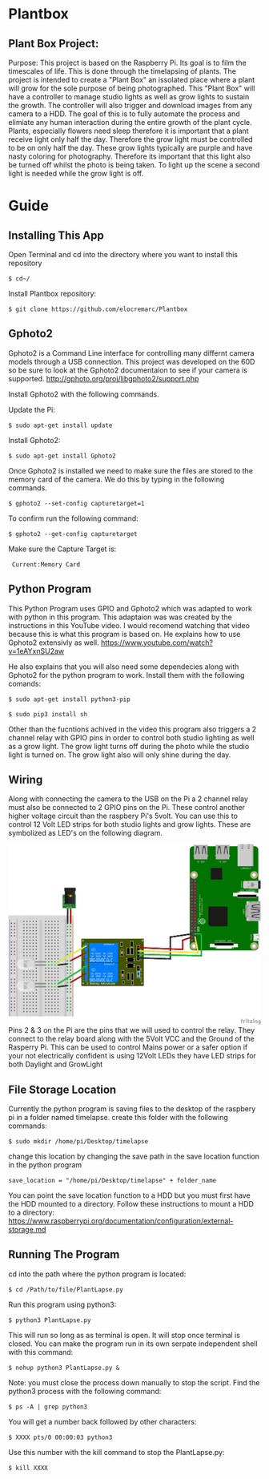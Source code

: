 # Plantbox
## Plant Box Project:
Purpose: This project is based on the Raspberry Pi. Its goal is to film the timescales of life. This is done through the timelapsing of plants. The project is intended to create a "Plant Box" an issolated place where a plant will grow for the sole purpose of being photographed. This "Plant Box" will have a controller to manage studio lights as well as grow lights to sustain the growth. The controller will also trigger and download images from any camera to a HDD. The goal of this is to fully automate the process and elimiate any human interaction during the entire growth of the plant cycle. Plants, especially flowers need sleep therefore it is important that a plant receive light only half the day. Therefore the grow light must be controlled to be on only half the day. These grow lights typically are purple and have nasty coloring for photography. Therefore its important that this light also be turned off whilst the photo is being taken. To light up the scene a second light is needed while the grow light is off.

# Guide
## Installing This App
Open Terminal and cd into the directory where you want to install this repository
```
$ cd~/
```
Install Plantbox repository:
```
$ git clone https://github.com/elocremarc/Plantbox
```

## Gphoto2
Gphoto2 is a Command Line interface for controlling many differnt camera models through a USB connection. This project was developed on the 60D so be sure to look at the Gphoto2 documentaion to see if your camera is supported.
http://gphoto.org/proj/libgphoto2/support.php 

Install Gphoto2 with the following commands.

Update the Pi:
```
$ sudo apt-get install update
```
Install Gphoto2:
```
$ sudo apt-get install Gphoto2
```

Once Gphoto2 is installed we need to make sure the files are stored to the memory card of the camera. We do this by typing in the following commands. 
```
$ gphoto2 --set-config capturetarget=1
```
To confirm run the following command:
```
$ gphoto2 --get-config capturetarget
```
Make sure the Capture Target is:
```
 Current:Memory Card
```
## Python Program
This Python Program uses GPIO and Gphoto2 which was adapted to work with python in this program. 
This adaptaion was was created by the instructions in this YouTube video. I would recomend watching that video because this is what this program is based on. He explains how to use Gphoto2 extensivly as well.
https://www.youtube.com/watch?v=1eAYxnSU2aw

He also explains that you will also need some dependecies along with Gphoto2 for the python program to work. Install them with the following comands:
```
$ sudo apt-get install python3-pip
```
```
$ sudo pip3 install sh
```
Other than the fucntions achived in the video this program also triggers 
a 2 channel relay with GPIO pins in order to control both studio lighting as well as a grow light. 
The grow light turns off during the photo while the studio light is turned on. The grow light also will only shine during the day. 

## Wiring
Along with connecting the camera to the USB on the Pi a 2 channel relay must also be connected to 2 GPIO pins on the Pi. These control another higher voltage circuit than the raspbery Pi's 5volt. You can use this to control 12 Volt LED strips for both studio lights and grow lights. These are symbolized as LED's on the following diagram.

![alt text](https://github.com/elocremarc/Plantbox/blob/master/2%20Channel%20Relay%20Raspberry%20Pi.jpg)
Pins 2 & 3 on the Pi are the pins that we will used to control the relay. They connect to the relay board along with the 5Volt VCC and the Ground of the Rasperry Pi. This can be used to control Mains power or a safer option if your not electrically confident is using 12Volt LEDs they have LED strips for both Daylight and GrowLight

## File Storage Location
Currently the python program is saving files to the desktop of the raspbery pi in a folder named timelapse.
create this folder with the following commands:
```
$ sudo mkdir /home/pi/Desktop/timelapse
```
 change this location by changing the save path in the save location function in the python program
```
save_location = "/home/pi/Desktop/timelapse" + folder_name
```
You can point the save location function to a HDD but you must first have the HDD mounted to a directory.
Follow these instructions to mount a HDD to a directory: 
https://www.raspberrypi.org/documentation/configuration/external-storage.md
## Running The Program
cd into the path where the python program is located:
```
$ cd /Path/to/file/PlantLapse.py
```
Run this program using python3:
```
$ python3 PlantLapse.py
```
This will run so long as as terminal is open. It will stop once terminal is closed. You can make the program run in its own serpate independent shell with this command:

```
$ nohup python3 PlantLapse.py &
```
Note: you must close the process down manually to stop the script. Find the python3 process with the following command:
```
$ ps -A | grep python3
```
You will get a number back followed by other characters:
```
$ XXXX pts/0 00:00:03 python3 
```
Use this number with the kill command to stop the PlantLapse.py:
```
$ kill XXXX
```
